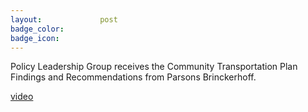 ```yaml
---
layout:				post
badge_color:		
badge_icon:			
---
```


Policy Leadership Group receives the Community Transportation Plan Findings and Recommendations from Parsons Brinckerhoff.

[video][video] 

[video]: http://65.49.32.144/Hillsborough/820ebde3-9117-4126-9ee3-8a2b68258fd6/Trans_Econ_Dev_06_11_2015/presentation_file/mgpresenter.html?Stream=low